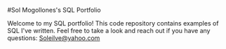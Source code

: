 #Sol Mogollones's SQL Portfolio

Welcome to my SQL portfolio! This code repository contains examples of SQL I've written. Feel free to take a look and reach out if you have any questions: Soleilve@yahoo.com
